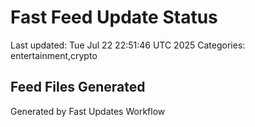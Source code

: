 # Fast Feed Update Status
Last updated: Tue Jul 22 22:51:46 UTC 2025
Categories: entertainment,crypto

## Feed Files Generated

Generated by Fast Updates Workflow
